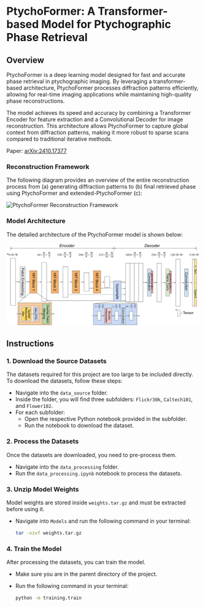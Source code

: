 # PtychoFormer: A Transformer-based Model for Ptychographic Phase Retrieval

## Overview

PtychoFormer is a deep learning model designed for fast and accurate phase retrieval in ptychographic imaging. By leveraging a transformer-based architecture, PtychoFormer processes diffraction patterns efficiently, allowing for real-time imaging applications while maintaining high-quality phase reconstructions. 

The model achieves its speed and accuracy by combining a Transformer Encoder for feature extraction and a Convolutional Decoder for image reconstruction. This architecture allows PtychoFormer to capture global context from diffraction patterns, making it more robust to sparse scans compared to traditional iterative methods. 

Paper: [arXiv:2410.17377](https://arxiv.org/abs/2410.17377)

### Reconstruction Framework

The following diagram provides an overview of the entire reconstruction process from (a) generating diffraction patterns to (b) final retrieved phase using PtychoFormer  and extended-PtychoFormer (c):

![PtychoFormer Reconstruction Framework](./overview.svg)

### Model Architecture

The detailed architecture of the PtychoFormer model is shown below:

![PtychoFormer Model Architecture](./Model_Architecture.svg)

## Instructions

### 1. Download the Source Datasets
The datasets required for this project are too large to be included directly. To download the datasets, follow these steps:

- Navigate into the `data_source` folder.
- Inside the folder, you will find three subfolders: `Flickr30k`, `Caltech101`, and `Flower102`.
- For each subfolder:
  - Open the respective Python notebook provided in the subfolder.
  - Run the notebook to download the dataset.

### 2. Process the Datasets
Once the datasets are downloaded, you need to pre-process them.

- Navigate into the `data_processing` folder.
- Run the `data_processing.ipynb` notebook to process the datasets.

### 3. Unzip Model Weights
Model weights are stored inside `weights.tar.gz` and must be extracted before using it.

- Navigate into `Models` and run the following command in your terminal:

  ```bash
  tar -xzvf weights.tar.gz

### 4. Train the Model
After processing the datasets, you can train the model.

- Make sure you are in the parent directory of the project.
- Run the following command in your terminal:

  ```bash
  python -m training.train
